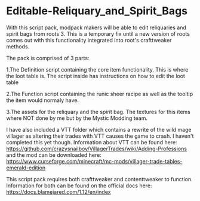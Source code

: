 # Editable-Reliquary_and_Spirit_Bags

With this script pack, modpack makers will be able to edit reliquaries and spirit bags from roots 3. This is a temporary fix until a new version of roots comes out with this functionality integrated into root's crafttweaker methods.

The pack is comprised of 3 parts:

  1.The Definition script containing the core item functionality. This is where the loot table is. The script inside has instructions on how to edit the loot table
  
  2.The Function script containing the runic sheer racipe as well as the tooltip the item would normaly have.

  3.The assets for the reliquary and the spirit bag. The textures for this items where NOT done by me but by the Mystic Modding team.

I have also included a VTT folder which contains a rewrite of the wild mage villager as altering their trades with VTT causes the game to crash. I haven't completed this yet though. Information about VTT can be found 
here: https://github.com/crazysnailboy/VillagerTrades/wiki/Adding-Professions
and the mod can be downloaded here: https://www.curseforge.com/minecraft/mc-mods/villager-trade-tables-emerald-edition

This script pack requires both crafttweaker and contenttweaker to function. Information for both can be found on the official docs here: https://docs.blamejared.com/1.12/en/index
